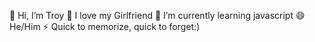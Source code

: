 👋 Hi, I’m Troy
👀 I love my Girlfriend
🌱 I’m currently learning javascript
😄 He/Him
⚡ Quick to memorize, quick to forget:)

<!---
troibaga/troibaga is a ✨ special ✨ repository because its `README.md` (this file) appears on your GitHub profile.
You can click the Preview link to take a look at your changes.
--->
